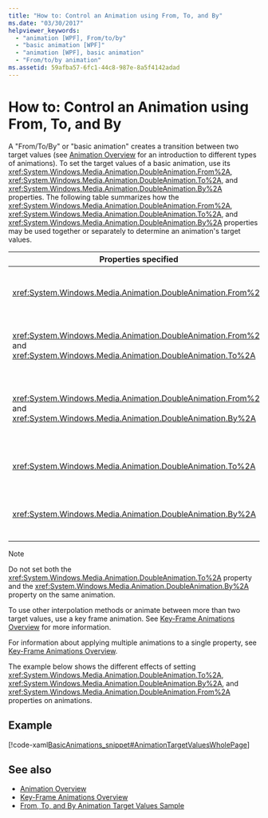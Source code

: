 ```yaml
---
title: "How to: Control an Animation using From, To, and By"
ms.date: "03/30/2017"
helpviewer_keywords: 
  - "animation [WPF], From/to/by"
  - "basic animation [WPF]"
  - "animation [WPF], basic animation"
  - "From/to/by animation"
ms.assetid: 59afba57-6fc1-44c8-987e-8a5f4142adad
---
```

# How to: Control an Animation using From, To, and By
A "From/To/By" or "basic animation" creates a transition between two target values (see [Animation Overview](animation-overview.md) for an introduction to different types of animations). To set the target values of a basic animation, use its <xref:System.Windows.Media.Animation.DoubleAnimation.From%2A>, <xref:System.Windows.Media.Animation.DoubleAnimation.To%2A>, and <xref:System.Windows.Media.Animation.DoubleAnimation.By%2A> properties.  The following table summarizes how the <xref:System.Windows.Media.Animation.DoubleAnimation.From%2A>, <xref:System.Windows.Media.Animation.DoubleAnimation.To%2A>, and <xref:System.Windows.Media.Animation.DoubleAnimation.By%2A> properties may be used together or separately to determine an animation's target values.  
  
|Properties specified|Resulting behavior|  
|--------------------------|------------------------|  
|<xref:System.Windows.Media.Animation.DoubleAnimation.From%2A>|The animation progresses from the value specified by the <xref:System.Windows.Media.Animation.DoubleAnimation.From%2A> property to the base value of the property being animated or to a previous animation's output value, depending on how the previous animation is configured.|  
|<xref:System.Windows.Media.Animation.DoubleAnimation.From%2A> and <xref:System.Windows.Media.Animation.DoubleAnimation.To%2A>|The animation progresses from the value specified by the <xref:System.Windows.Media.Animation.DoubleAnimation.From%2A> property to the value specified by the <xref:System.Windows.Media.Animation.DoubleAnimation.To%2A> property.|  
|<xref:System.Windows.Media.Animation.DoubleAnimation.From%2A> and <xref:System.Windows.Media.Animation.DoubleAnimation.By%2A>|The animation progresses from the value specified by the <xref:System.Windows.Media.Animation.DoubleAnimation.From%2A> property to the value specified by the sum of the <xref:System.Windows.Media.Animation.DoubleAnimation.From%2A> and <xref:System.Windows.Media.Animation.DoubleAnimation.By%2A> properties.|  
|<xref:System.Windows.Media.Animation.DoubleAnimation.To%2A>|The animation progresses from the animated property's base value or a previous animation's output value to the value specified by the <xref:System.Windows.Media.Animation.DoubleAnimation.To%2A> property.|  
|<xref:System.Windows.Media.Animation.DoubleAnimation.By%2A>|The animation progresses from the base value of the property being animated or a previous animation's output value to the sum of that value and the value specified by the <xref:System.Windows.Media.Animation.DoubleAnimation.By%2A> property.|  
  
> [!NOTE]
>  Do not set both the <xref:System.Windows.Media.Animation.DoubleAnimation.To%2A> property and the <xref:System.Windows.Media.Animation.DoubleAnimation.By%2A> property on the same animation.  
  
 To use other interpolation methods or animate between more than two target values, use a key frame animation. See [Key-Frame Animations Overview](key-frame-animations-overview.md) for more information.  
  
 For information about applying multiple animations to a single property, see [Key-Frame Animations Overview](key-frame-animations-overview.md).  
  
 The example below shows the different effects of setting <xref:System.Windows.Media.Animation.DoubleAnimation.To%2A>, <xref:System.Windows.Media.Animation.DoubleAnimation.By%2A>, and <xref:System.Windows.Media.Animation.DoubleAnimation.From%2A> properties on animations.  
  
## Example  
 [!code-xaml[BasicAnimations_snippet#AnimationTargetValuesWholePage](~/samples/snippets/csharp/VS_Snippets_Wpf/BasicAnimations_snippet/CS/AnimationTargetValuesExample.xaml#animationtargetvalueswholepage)]  
  
## See also

- [Animation Overview](animation-overview.md)
- [Key-Frame Animations Overview](key-frame-animations-overview.md)
- [From, To, and By Animation Target Values Sample](https://go.microsoft.com/fwlink/?LinkID=159988)
